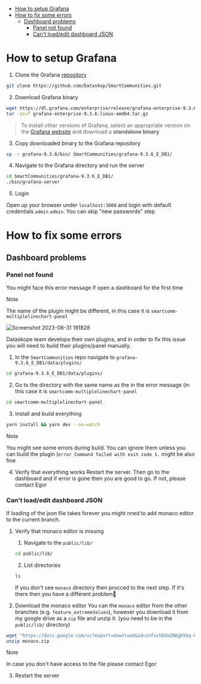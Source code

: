 - [How to setup Grafana](#how-to-setup-grafana)
- [How to fix some errors](#how-to-fix-some-errors)
  * [Dashboard problems](#dashboard-problems)
    + [Panel not found](#panel-not-found)
    + [Can't load/edit dashboard JSON](#can-t-load-edit-dashboard-json)
# How to setup Grafana

1. Clone the Grafana [repository](https://github.com/Dataskop/SmartCommunities)

```bash
git clone https://github.com/Dataskop/SmartCommunities.git
```

2. Download Grafana binary

```bash
wget https://dl.grafana.com/enterprise/release/grafana-enterprise-9.3.6.linux-amd64.tar.gz
tar -zxvf grafana-enterprise-9.3.6.linux-amd64.tar.gz
```

> To install other versions of Grafana, select an appropriate version on the [Grafana website](https://grafana.com/grafana/download) and download a **standalone binary**

3. Copy downloaded binary to the Grafana repository

```bash
cp -r grafana-9.3.6/bin/ SmartCommunities/grafana-9.3.6_E_DB1/
```

4. Navigate to the Grafana directory and run the server

```bash
cd SmartCommunities/grafana-9.3.6_E_DB1/
./bin/grafana-server
```

5. Login

  Open up your browser under `localhost:3000` and login with default credentials `admin` `admin`. You can skip "new passwords" step

# How to fix some errors

## Dashboard problems

### Panel not found

You might face this error message if open a dashboard for the first time
> [!NOTE]
> The name of the plugin might be different, in this case it is `smartcomm-multiplelinechart-panel`

![Screenshot 2023-08-31 191828](https://github.com/bobokrut/Sag-Onboarding/assets/45918782/83899e5f-c21a-4097-8b0b-eb12192bf896)

Dataskope team develops their own plugins, and in order to fix this issue you will need to build their plugins/panel manually. 

1. In the `SmartCommunities` repo navigate to `grafana-9.3.6_E_DB1/data/plugins/`
```bash
cd grafana-9.3.6_E_DB1/data/plugins/
```
2. Go to the directory with the same name as the in the error message (in this case it is `smartcomm-multiplelinechart-panel`
```bash
cd smartcomm-multiplelinechart-panel
```
3. Install and build everything
```bash
yarn install && yarn dev --no-watch
```
> [!NOTE]
> You might see some errors during build. You can ignore them unless you can build the plugin (`error Command failed with exit code 1.` might be also fine

4. Verify that everything works
Restart the server. Then go to the dashboard and if error is gone then you are good to go. If not, please contact Egor

### Can't load/edit dashboard JSON
If loading of the json file takes forever you might nned to add monaco editor to the current branch. 
1. Verify that monaco editor is missing
    1. Navigate to the `public/lib/`
    ```bash
    cd public/lib/
    ```
    2. List directories
    ```bash
    ls
    ```
    If you don't see `monaco` directory then procced to the next step. If it's there then you have a different problem🤷

2. Download the monaco editor
You can the `monaco` editor from the other branches (e.g. `feature_extremeValues`), however you download it from my google drive as a `zip` file and unzip it. (you need to be in the `public/lib/` directory)

```bash
wget "https://docs.google.com/uc?export=download&id=1nfxchDda2NOgK5bq-O9oWgE3hb1SbOBX" -O monaco.zip
unzip monaco.zip
```
> [!NOTE]
> In case you don't have access to the file please contact Egor

3. Restart the server
